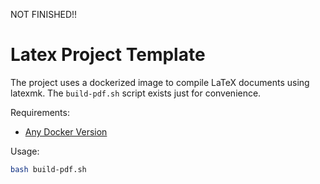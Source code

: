 NOT FINISHED!!

# Latex Project Template
The project uses a dockerized image to compile LaTeX documents using latexmk. The `build-pdf.sh` script exists just for convenience.

Requirements:
- [Any Docker Version](https://www.docker.com/)

Usage:
```sh
bash build-pdf.sh
```
